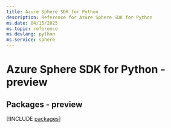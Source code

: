 ```yaml
---
title: Azure Sphere SDK for Python
description: Reference for Azure Sphere SDK for Python
ms.date: 04/15/2025
ms.topic: reference
ms.devlang: python
ms.service: sphere
---
```

# Azure Sphere SDK for Python - preview
## Packages - preview
[!INCLUDE [packages](sphere-index.md)]